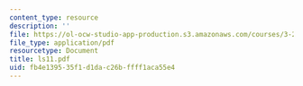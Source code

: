 ```yaml
---
content_type: resource
description: ''
file: https://ol-ocw-studio-app-production.s3.amazonaws.com/courses/3-21-kinetic-processes-in-materials-spring-2006/fb4e139535f1d1dac26bffff1aca55e4_ls11.pdf
file_type: application/pdf
resourcetype: Document
title: ls11.pdf
uid: fb4e1395-35f1-d1da-c26b-ffff1aca55e4
---
```

